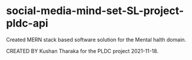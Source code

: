 # social-media-mind-set-SL-project-pldc-api
Created MERN stack based software solution for the Mental halth domain.

CREATED BY Kushan Tharaka for the PLDC project 2021-11-18.
